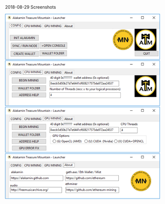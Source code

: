 2018-08-29 Screenshots

![Screenshots](./media/1.png)
![Screenshots](./media/2.png)
![Screenshots](./media/3.png)
![Screenshots](./media/4.png)

